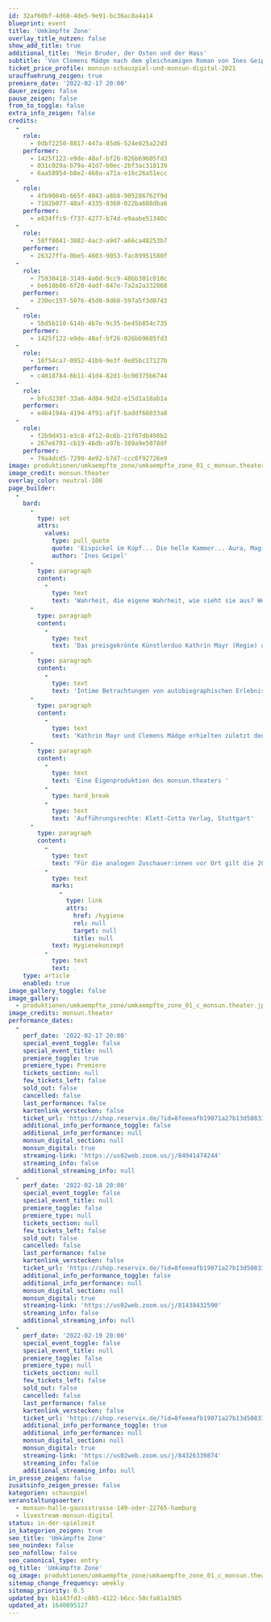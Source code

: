 ```yaml
---
id: 32af60bf-4d60-4de5-9e91-bc36ac8a4a14
blueprint: event
title: 'Umkämpfte Zone'
overlay_title_nutzen: false
show_add_title: true
additional_title: 'Mein Bruder, der Osten und der Hass'
subtitle: 'Von Clemens Mädge nach dem gleichnamigen Roman von Ines Geipel'
ticket_price_profile: monsun-schauspiel-und-monsun-digital-2021
urauffuehrung_zeigen: true
premiere_date: '2022-02-17 20:00'
dauer_zeigen: false
pause_zeigen: false
from_to_toggle: false
extra_info_zeigen: false
credits:
  -
    role:
      - 0dbf2250-8817-447a-85d6-524e025a22d3
    performer:
      - 1425f122-e9de-40af-bf26-026b69605fd3
      - 031c029a-b79a-41d7-b0ec-2bf3ac318139
      - 6aa58954-b0e2-468a-a71a-e16c26a51ecc
  -
    role:
      - 4fb9084b-665f-4043-a8b8-905286762f9d
      - 7102b077-48af-4335-8360-022ba688dba6
    performer:
      - e834ffc9-f737-4277-b74d-e9aabe51340c
  -
    role:
      - 58ff8041-3882-4ac3-a9d7-a66ca48253b7
    performer:
      - 26327ffa-0be5-4603-9053-fac89951580f
  -
    role:
      - 75930418-3149-4a0d-9cc9-48bb301c010c
      - be618b86-6f20-4adf-847e-7a2a2a332868
    performer:
      - 230ec157-5076-45d0-8d68-597a5f3d0743
  -
    role:
      - 5bd5b110-614b-4b7e-9c35-be45b854c735
    performer:
      - 1425f122-e9de-40af-bf26-026b69605fd3
  -
    role:
      - 16f54ca7-0952-41b9-9e3f-0e85bc17127b
    performer:
      - c4018784-6b11-41d4-82d1-bc00375b6744
  -
    role:
      - bfcd238f-33a6-4d84-9d2d-e15d1a18ab1a
    performer:
      - e464194a-4194-4f91-af1f-baddf66033a8
  -
    role:
      - f2b9d451-e3c8-4f12-8c6b-21f07db498b2
      - 267e6791-cb19-46db-a97b-389a9e5078df
    performer:
      - 79a4dcd5-7299-4e92-b7d7-ccc6f92726e9
image: produktionen/umkaempfte_zone/umkaempfte_zone_01_c_monsun.theater.jpg
image_credit: monsun.theater
overlay_color: neutral-100
page_builder:
  -
    bard:
      -
        type: set
        attrs:
          values:
            type: pull_quote
            quote: 'Eispickel im Kopf... Die helle Kammer... Aura, Magie, Licht... Unsere Schritte kommen nicht mehr voran... Federn... Ich will leicht sein... Ins Stasigebäude regnet es immerzu hinein...'
            author: 'Ines Geipel'
      -
        type: paragraph
        content:
          -
            type: text
            text: 'Wahrheit, die eigene Wahrheit, wie sieht sie aus? Welche Wahrheiten tragen andere mit sich? Wie verändern sie sich und welche Folgen treten auf? Der Sache auf den Grund gehen, das ist der Auftrag für sich selbst und für die Gesellschaft und für eine gemeinsame Zukunft. Was verdeckt bleibt, ist verloren. Wenn unsere Erinnerung auch nur Bruchstücke wiedergibt, ist sie das, was uns zugleich trennt und zusammenhält. Wir schreiben Geschichte immer wieder aufs Neue!'
      -
        type: paragraph
        content:
          -
            type: text
            text: 'Das preisgekrönte Künstlerduo Kathrin Mayr (Regie) und Clemens Mädge (Autor) wagt mit der Buchvorlage „Umkämpfte Zone: Mein Bruder, der Osten und der Hass“ von Ines Geipel einen Blick hinter die Kulissen. Die Autorin verhandelt in ihrem Buch anhand ihrer Familiengeschichte die politisch-historischen Dimensionen der Nazi-Diktatur und DDR-Diktatur als Resonanzraum für die Gegenwart. Verfremdete Wahrheiten sowie Trugbilder in Familie und Gesellschaft korrespondieren mit dem kollektiven Gedächtnisverlust. Die enge Beziehung zum Bruder, der durch einen Hirntumor tragisch erblindet und schließlich stirbt, ermöglicht einen emotional berührenden Blick auf Bilderruinen vergangener politischer Systeme, die es neu zu erschließen gilt. Kritisches Denken, Sprache, Dialoge decken verborgene Bilder auf und fördern eine lebendige konstruktive Debattenkultur über gespaltene Generationen und ihre Geschichten.'
      -
        type: paragraph
        content:
          -
            type: text
            text: 'Intime Betrachtungen von autobiographischen Erlebnissen der Autorin, die Auseinandersetzung mit Gewalt, Krankheit und Tod werden immer wieder verwoben mit gesamtgesellschaftlichen Entwicklungen seit der Nachkriegszeit. Erinnerungskultur wird so persönlich wie schmerzhaft, analytisch und multiperspektivisch in ihrer ganzen Ambivalenz greifbar. Es sind Erfahrungen, die nie allein den Einzelnen betreffen. Ein gesellschaftliches Psychogramm, das sich zwischen intimem Mikro- und historischem Makrokosmos bewegt. Es wird zum Diskurs angeregt, die aktuellen Verunsicherungen angesichts einer erstarkenden nationalistischen und demokratiefeindlichen Neuen Rechte zeithistorisch zu ergründen. Hierbei steht die Menschlichkeit, die Wahrheit sowie deren Ästhetik im Vordergrund.'
      -
        type: paragraph
        content:
          -
            type: text
            text: 'Kathrin Mayr und Clemens Mädge erhielten zuletzt den Theaterpreis Hamburg – Rolf Mares 2020 in der Kategorie „herausragende Regie und herausragende Dramaturgie“.'
      -
        type: paragraph
        content:
          -
            type: text
            text: 'Eine Eigenproduktion des monsun.theaters '
          -
            type: hard_break
          -
            type: text
            text: 'Aufführungsrechte: Klett-Cotta Verlag, Stuttgart'
      -
        type: paragraph
        content:
          -
            type: text
            text: "Für die analogen Zuschauer:innen vor Ort gilt die 2G++ Regel: Genesen/Geimpft + Test + Maske. Mehr Informationen in unserem\_"
          -
            type: text
            marks:
              -
                type: link
                attrs:
                  href: /hygiene
                  rel: null
                  target: null
                  title: null
            text: Hygienekonzept
          -
            type: text
            text: .
    type: article
    enabled: true
image_gallery_toggle: false
image_gallery:
  - produktionen/umkaempfte_zone/umkaempfte_zone_01_c_monsun.theater.jpg
image_credits: monsun.theater
performance_dates:
  -
    perf_date: '2022-02-17 20:00'
    special_event_toggle: false
    special_event_title: null
    premiere_toggle: true
    premiere_type: Premiere
    tickets_section: null
    few_tickets_left: false
    sold_out: false
    cancelled: false
    last_performance: false
    kartenlink_verstecken: false
    ticket_url: 'https://shop.reservix.de/?id=8feeeafb19071a27b13d5083379d95183e9ab490f2f135faf80b2fecfc1ba00f2aba7ad8945f4a4292549eb86feddc1b&vID=7337&eventGrpID=380549&eventID=1793605'
    additional_info_performance_toggle: false
    additional_info_performance: null
    monsun_digital_section: null
    monsun_digital: true
    streaming-link: 'https://us02web.zoom.us/j/84941474244'
    streaming_info: false
    additional_streaming_info: null
  -
    perf_date: '2022-02-18 20:00'
    special_event_toggle: false
    special_event_title: null
    premiere_toggle: false
    premiere_type: null
    tickets_section: null
    few_tickets_left: false
    sold_out: false
    cancelled: false
    last_performance: false
    kartenlink_verstecken: false
    ticket_url: 'https://shop.reservix.de/?id=8feeeafb19071a27b13d5083379d95183e9ab490f2f135faf80b2fecfc1ba00f2aba7ad8945f4a4292549eb86feddc1b&vID=7337&eventGrpID=380549&eventID=1793621'
    additional_info_performance_toggle: false
    additional_info_performance: null
    monsun_digital_section: null
    monsun_digital: true
    streaming-link: 'https://us02web.zoom.us/j/81438432590'
    streaming_info: false
    additional_streaming_info: null
  -
    perf_date: '2022-02-19 20:00'
    special_event_toggle: false
    special_event_title: null
    premiere_toggle: false
    premiere_type: null
    tickets_section: null
    few_tickets_left: false
    sold_out: false
    cancelled: false
    last_performance: false
    kartenlink_verstecken: false
    ticket_url: 'https://shop.reservix.de/?id=8feeeafb19071a27b13d5083379d95183e9ab490f2f135faf80b2fecfc1ba00f2aba7ad8945f4a4292549eb86feddc1b&vID=7337&eventGrpID=380549&eventID=1793625'
    additional_info_performance_toggle: true
    additional_info_performance: null
    monsun_digital_section: null
    monsun_digital: true
    streaming-link: 'https://us02web.zoom.us/j/84326339874'
    streaming_info: false
    additional_streaming_info: null
in_presse_zeigen: false
zusatsinfo_zeigen_presse: false
kategorien: schauspiel
veranstaltungsoerter:
  - monsun-halle-gaussstrasse-149-oder-22765-hamburg
  - livestream-monsun-digital
status: in-der-spielzeit
in_kategorien_zeigen: true
seo_title: 'Umkämpfte Zone'
seo_noindex: false
seo_nofollow: false
seo_canonical_type: entry
og_title: 'Umkämpfte Zone'
og_image: produktionen/umkaempfte_zone/umkaempfte_zone_01_c_monsun.theater.jpg
sitemap_change_frequency: weekly
sitemap_priority: 0.5
updated_by: b1a43fd3-c865-4122-b6cc-50cfa81a1985
updated_at: 1640895127
---
```

